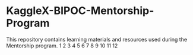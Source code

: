 # KaggleX-BIPOC-Mentorship-Program
This repository contains learning materials and resources used during the Mentorship program.
1
2
3
4
5
6
7
8
9
10
11
12
